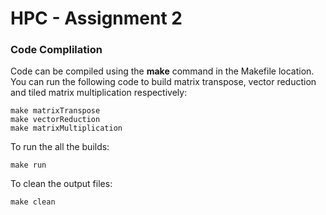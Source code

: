 # HPC - Assignment 2

### Code Complilation
Code can be compiled using the **make** command in the Makefile location.
You can run the following code to build matrix transpose, vector reduction and tiled matrix multiplication respectively:
```
make matrixTranspose
make vectorReduction
make matrixMultiplication
```
To run the all the builds:
```
make run
```

To clean the output files:
```
make clean
```
